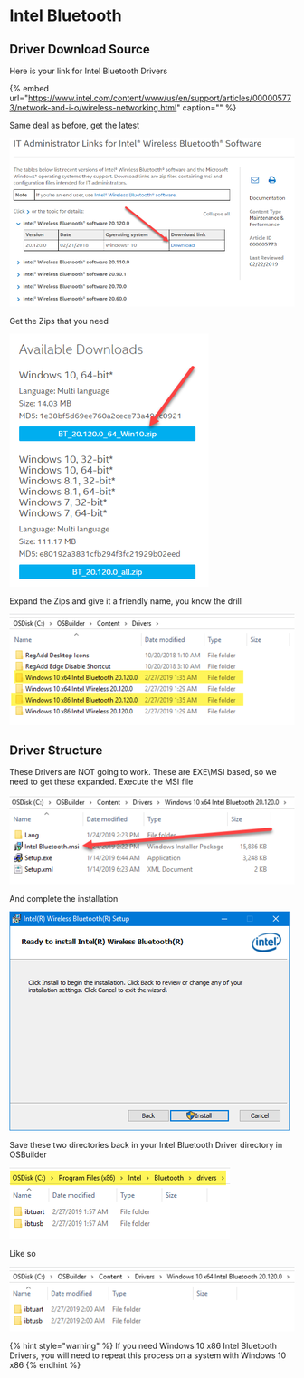 # Intel Bluetooth

## Driver Download Source

Here is your link for Intel Bluetooth Drivers

{% embed url="https://www.intel.com/content/www/us/en/support/articles/000005773/network-and-i-o/wireless-networking.html" caption="" %}

Same deal as before, get the latest

![](../../../.gitbook/assets/image%20%2827%29.png)

Get the Zips that you need

![](../../../.gitbook/assets/image%20%2892%29.png)

Expand the Zips and give it a friendly name, you know the drill

![](../../../.gitbook/assets/image%20%2894%29.png)

## Driver Structure

These Drivers are NOT going to work. These are EXE\MSI based, so we need to get these expanded. Execute the MSI file

![](../../../.gitbook/assets/image%20%2851%29.png)

And complete the installation

![](../../../.gitbook/assets/image%20%2833%29.png)

Save these two directories back in your Intel Bluetooth Driver directory in OSBuilder

![](../../../.gitbook/assets/image%20%2865%29.png)

Like so

![](../../../.gitbook/assets/image%20%28100%29.png)

{% hint style="warning" %}
If you need Windows 10 x86 Intel Bluetooth Drivers, you will need to repeat this process on a system with Windows 10 x86
{% endhint %}

